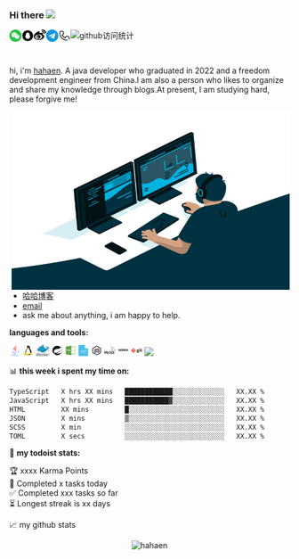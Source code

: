 
### Hi there <img src="https://media.giphy.com/media/hvRJCLFzcasrR4ia7z/giphy.gif" width="25px">

<a href="">
  <img align="left" alt="Abhishek's Instagram" width="22px" src="https://github.com/hahaen/hahaen/blob/main/images/%E5%BE%AE%E4%BF%A1.png" />
</a>
<a href="">
  <img align="left" alt="Abhishek's Discord" width="22px" src="https://github.com/hahaen/hahaen/blob/main/images/QQ-circle-fill.png" />
</a>
<a href="">
  <img align="left" alt="Abhishek Naidu | Twitter" width="22px" src="https://github.com/hahaen/hahaen/blob/main/images/%E6%96%B0%E6%B5%AA%E5%BE%AE%E5%8D%9A.png" />
</a>
<a href="">
  <img align="left" alt="Abhishek's LinkedIN" width="22px" src="https://github.com/hahaen/hahaen/blob/main/images/telegram.png" />
</a>
<a href="">
  <img align="left" alt="Abhishek's LinkedIN" width="22px" src="https://github.com/hahaen/hahaen/blob/main/images/%E7%94%B5%E8%AF%9D.png" />
</a>

![github访问统计](https://visitor-badge.glitch.me/badge?page_id=hahaen.hahaen)

<br />

hi, i'm [hahaen](https://XXXXXX/). A java developer who graduated in 2022 and a freedom development engineer from China.I am also a person who likes to organize and share my knowledge through blogs.At present, I am studying hard, please forgive me! 

<img align="right" alt="GIF" src="https://github.com/hahaen/hahaen/blob/main/images/code.gif?raw=true" width="500" height="320" />

- [哈哈博客](http://hahaen.xyz/)
- [email]()
- ask me about anything, i am happy to help.

**languages and tools:**

<code><img height="20" src="https://github.com/hahaen/hahaen/blob/main/images/java.png"></code>
<code><img height="20" src="https://github.com/hahaen/hahaen/blob/main/images/linux.png"></code>
<code><img height="20" src="https://github.com/hahaen/hahaen/blob/main/images/Docker.png"></code>
<code><img height="20" src="https://github.com/hahaen/hahaen/blob/main/images/bxl-spring-boot.png"></code>
<code><img height="20" src="https://github.com/hahaen/hahaen/blob/main/images/html.png"></code>
<code><img height="20" src="https://github.com/hahaen/hahaen/blob/main/images/css.png"></code>
<code><img height="20" src="https://github.com/hahaen/hahaen/blob/main/images/java-script.png"></code>
<code><img height="20" src="https://github.com/hahaen/hahaen/blob/main/images/mysql.png"></code>
<code><img height="20" src="https://github.com/hahaen/hahaen/blob/main/images/nginx.png"></code>
<code><img height="20" src="https://github.com/hahaen/hahaen/blob/main/images/git.png"></code>
<code><img height="20" src="https://github.com/hahaen/hahaen/blob/main/images/redis.png.png"></code>

📊 **this week i spent my time on:**
<!--START_SECTION:waka-->

```text
TypeScript   X hrs XX mins   ████████████░░░░░░░░░░░░░   XX.XX %
JavaScript   X hrs XX mins   ███████████▓░░░░░░░░░░░░░   XX.XX %
HTML         XX mins         █░░░░░░░░░░░░░░░░░░░░░░░░   XX.XX %
JSON         X mins          ▒░░░░░░░░░░░░░░░░░░░░░░░░   XX.XX %
SCSS         X min           ░░░░░░░░░░░░░░░░░░░░░░░░░   XX.XX %
TOML         X secs          ░░░░░░░░░░░░░░░░░░░░░░░░░   XX.XX %
```

<!--END_SECTION:waka-->


🚧 **my todoist stats:**
<!-- TODO-IST:START -->
🏆  xxxx Karma Points           
🌸  Completed x tasks today           
✅  Completed xxx tasks so far           
⏳  Longest streak is xx days
<!-- TODO-IST:END -->


📈 my github stats

<p align="center"> <img src="https://github-readme-stats.vercel.app/api?username=hahaen&show_icons=true&theme=gotham" alt="hahaen" />






